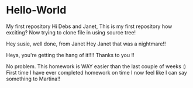 # Hello-World
My first repository
Hi Debs and Janet,
This is my first repository how exciting?
Now trying to clone file in using source tree!

Hey susie, well done, from Janet
Hey Janet that was a nightmare!!

Heya, you're getting the hang of it!!!!
Thanks to you !!

No problem. This homework is WAY easier than the last couple of weeks :)
First time I have ever completed homework on time I now feel like I can say something to Martina!!
